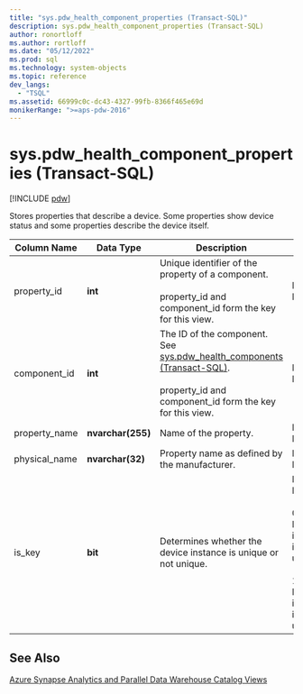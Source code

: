 ```yaml
---
title: "sys.pdw_health_component_properties (Transact-SQL)"
description: sys.pdw_health_component_properties (Transact-SQL)
author: ronortloff
ms.author: rortloff
ms.date: "05/12/2022"
ms.prod: sql
ms.technology: system-objects
ms.topic: reference
dev_langs:
  - "TSQL"
ms.assetid: 66999c0c-dc43-4327-99fb-8366f465e69d
monikerRange: ">=aps-pdw-2016"
---
```

# sys.pdw_health_component_properties (Transact-SQL)
[!INCLUDE [pdw](../../includes/applies-to-version/pdw.md)]

  Stores properties that describe a device. Some properties show device status and some properties describe the device itself.  
  
|Column Name|Data Type|Description|Range|  
|-----------------|---------------|-----------------|-----------|  
|property_id|**int**|Unique identifier of the property of a component.<br /><br /> property_id and component_id form the key for this view.|NOT NULL|  
|component_id|**int**|The ID of the component. See [sys.pdw_health_components &#40;Transact-SQL&#41;](../../relational-databases/system-catalog-views/sys-pdw-health-components-transact-sql.md).<br /><br /> property_id and component_id form the key for this view.|NOT NULL|  
|property_name|**nvarchar(255)**|Name of the property.|NOT NULL|  
|physical_name|**nvarchar(32)**|Property name as defined by the manufacturer.|NOT NULL|  
|is_key|**bit**|Determines whether the device instance is unique or not unique.|NOT NULL<br /><br /> 0 - Device instance is unique.<br /><br /> 1 - Device instance is not unique.|  
  
## See Also  
 [Azure Synapse Analytics and Parallel Data Warehouse Catalog Views](../../relational-databases/system-catalog-views/sql-data-warehouse-and-parallel-data-warehouse-catalog-views.md)  
  
  

